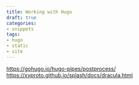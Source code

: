 ```yaml
---
title: Working with Hugo
draft: true
categories:
- snippets
tags:
- hugo
- static
- site
---
```


https://gohugo.io/hugo-pipes/postprocess/
https://xyproto.github.io/splash/docs/dracula.html
